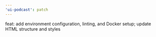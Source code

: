 ```yaml
---
'ui-podcast': patch
---
```


feat: add environment configuration, linting, and Docker setup; update HTML structure and styles
